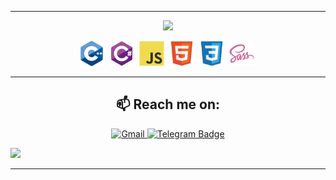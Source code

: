 <!-- <h1 align="center"><code>Hi there, I'm Sergey</code></h1> -->
<!-- <p align="center"> -->
 <!-- <a href="https://github.com/DenverCoder1/readme-typing-svg"><img src="https://readme-typing-svg.herokuapp.com/?lines=Junior%20Software%20Developer;&font=Fira%20Code&center=true&width=440&height=45&color=2336BCF7&vCenter=true&size=20"></a>
</p>  -->

---
<!--# 📊 GitHub Stats:-->
<div align="center">
  <img src="https://github-readme-stats.vercel.app/api/top-langs/?username=devopengin&theme=donut&hide_border=true&include_all_commits=true&count_private=true&layout=compact"/>
</div>
<p></p>
<!--# 💻 Tech Stack:-->
<div align="center">
  <img src="https://github.com/devicons/devicon/blob/master/icons/cplusplus/cplusplus-original.svg" width="40" height="40" alt="C++" title="C++"/>&nbsp;
  <img src="https://github.com/devicons/devicon/blob/master/icons/csharp/csharp-original.svg" width="40" height="40" alt="C#" title="C#"/>&nbsp;
  <img src="https://github.com/devicons/devicon/blob/master/icons/javascript/javascript-original.svg" width="40" height="40" alt="JavaScript" title="JavaScript"/>&nbsp;
  <img src="https://github.com/devicons/devicon/blob/master/icons/html5/html5-original.svg" width="40" height="40" alt="HTML5" title="HTML5"/>&nbsp;
  <img src="https://github.com/devicons/devicon/blob/master/icons/css3/css3-original.svg" width="40" height="40" alt="CSS3" title="CSS3"/>&nbsp;
  <img src="https://github.com/devicons/devicon/blob/master/icons/sass/sass-original.svg" width="40" height="40" alt="Sass" title="Sass"/>&nbsp;
</div>

---
<h2 align="center">📫 Reach me on:</h2>
<p align="center">
  <a href="mailto:sergey12.kravchenko@gmail.com">
    <img src="https://img.shields.io/badge/Gmail-D14836?style=for-the-badge&logo=gmail&logoColor=white" alt="Gmail"/>
  </a>
  <a href="https://t.me/bettercallfor">
    <img src="https://img.shields.io/badge/Telegram-blue?style=for-the-badge&logo=telegram&logoColor=white" alt="Telegram Badge"/>
  </a>
</p>


![](https://komarev.com/ghpvc/?username=devopengin&color=0e75b6&style=pixel)

---
